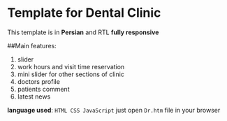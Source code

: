 # Template for Dental Clinic
This template is in **Persian** and RTL **fully responsive**

##Main features:
1. slider
2. work hours and visit time reservation
3. mini slider for other sections of clinic
4. doctors profile
5. patients comment
6. latest news

**language used**: `HTML CSS JavaScript`
just open `Dr.htm` file in your browser
